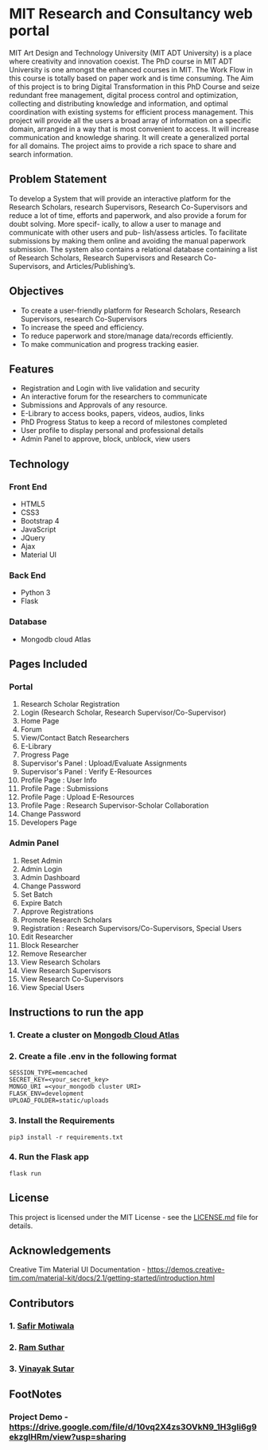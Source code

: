 #  MIT Research and Consultancy web portal
MIT Art Design and Technology University (MIT ADT University) is a place
where creativity and innovation coexist. The PhD course in MIT ADT University
is one amongst the enhanced courses in MIT. The Work Flow in this course is
totally based on paper work and is time consuming. The Aim of this project
is to bring Digital Transformation in this PhD Course and seize redundant free
management, digital process control and optimization, collecting and distributing
knowledge and information, and optimal coordination with existing systems for
efficient process management. This project will provide all the users a broad array
of information on a specific domain, arranged in a way that is most convenient
to access. It will increase communication and knowledge sharing. It will create
a generalized portal for all domains. The project aims to provide a rich space to
share and search information.

## Problem Statement

To develop a System that will provide an interactive platform for the Research
Scholars, research Supervisors, Research Co-Supervisors and reduce a lot of time,
efforts and paperwork, and also provide a forum for doubt solving. More specif-
ically, to allow a user to manage and communicate with other users and pub-
lish/assess articles. To facilitate submissions by making them online and avoiding
the manual paperwork submission. The system also contains a relational database
containing a list of Research Scholars, Research Supervisors and Research Co-
Supervisors, and Articles/Publishing’s.

## Objectives

* To create a user-friendly platform for Research Scholars, Research Supervisors, research Co-Supervisors
* To increase the speed and efficiency.
* To reduce paperwork and store/manage data/records efficiently.
* To make communication and progress tracking easier.

## Features

* Registration and Login with live validation and security
* An interactive forum for the researchers to communicate
* Submissions and Approvals of any resource.
* E-Library to access books, papers, videos, audios, links
* PhD Progress Status to keep a record of milestones completed
* User profile to display personal and professional details
* Admin Panel to approve, block, unblock, view users

## Technology
### Front End
* HTML5
* CSS3
* Bootstrap 4
* JavaScript
* JQuery
* Ajax
* Material UI
### Back End
* Python 3
* Flask
### Database
* Mongodb cloud Atlas

## Pages Included

### Portal
1. Research Scholar Registration
2. Login (Research Scholar, Research Supervisor/Co-Supervisor)
3. Home Page
4. Forum
5. View/Contact Batch Researchers
6. E-Library
7. Progress Page
8. Supervisor's Panel : Upload/Evaluate Assignments
9. Supervisor's Panel : Verify E-Resources
10. Profile Page : User Info
11. Profile Page : Submissions
12. Profile Page : Upload E-Resources
13. Profile Page : Research Supervisor-Scholar Collaboration
14. Change Password
15. Developers Page

### Admin Panel
1. Reset Admin
2. Admin Login
3. Admin Dashboard
4. Change Password
5. Set Batch
6. Expire Batch
7. Approve Registrations
8. Promote Research Scholars
9. Registration : Research Supervisors/Co-Supervisors, Special Users
10. Edit Researcher
11. Block Researcher
12. Remove Researcher
13. View Research Scholars
14. View Research Supervisors
15. View Research Co-Supervisors
16. View Special Users

## Instructions to run the app

### 1. Create a cluster on [Mongodb Cloud Atlas](https://www.mongodb.com/cloud/atlas)
### 2. Create a file .env in the following format
```
SESSION_TYPE=memcached
SECRET_KEY=<your_secret_key>
MONGO_URI =<your_mongodb cluster URI>
FLASK_ENV=development
UPLOAD_FOLDER=static/uploads
```
### 3. Install the Requirements
```
pip3 install -r requirements.txt
```
### 4. Run the Flask app
```
flask run
```

## License

This project is licensed under the MIT License - see the [LICENSE.md](LICENSE.md) file for details.

## Acknowledgements
Creative Tim Material UI Documentation - https://demos.creative-tim.com/material-kit/docs/2.1/getting-started/introduction.html

## Contributors
### 1. [Safir Motiwala](https://github.com/safir72347)
### 2. [Ram Suthar](https://github.com/ramsuthar305)
### 3. [Vinayak Sutar](https://github.com/vinayaksutar2063)

## FootNotes

### Project Demo - https://drive.google.com/file/d/10vq2X4zs3OVkN9_1H3gIi6g9ekzglHRm/view?usp=sharing
